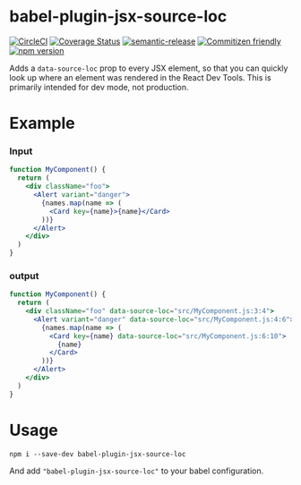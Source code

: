 # babel-plugin-jsx-source-loc

[![CircleCI](https://circleci.com/gh/codemodsquad/babel-plugin-jsx-source-loc.svg?style=svg)](https://circleci.com/gh/codemodsquad/babel-plugin-jsx-source-loc)
[![Coverage Status](https://codecov.io/gh/codemodsquad/babel-plugin-jsx-source-loc/branch/master/graph/badge.svg)](https://codecov.io/gh/codemodsquad/babel-plugin-jsx-source-loc)
[![semantic-release](https://img.shields.io/badge/%20%20%F0%9F%93%A6%F0%9F%9A%80-semantic--release-e10079.svg)](https://github.com/semantic-release/semantic-release)
[![Commitizen friendly](https://img.shields.io/badge/commitizen-friendly-brightgreen.svg)](http://commitizen.github.io/cz-cli/)
[![npm version](https://badge.fury.io/js/babel-plugin-jsx-source-loc.svg)](https://badge.fury.io/js/babel-plugin-jsx-source-loc)

Adds a `data-source-loc` prop to every JSX element, so that you can quickly look up where an element was rendered
in the React Dev Tools. This is primarily intended for dev mode, not production.

# Example

### Input

```jsx
function MyComponent() {
  return (
    <div className="foo">
      <Alert variant="danger">
        {names.map(name => (
          <Card key={name}>{name}</Card>
        ))}
      </Alert>
    </div>
  )
}
```

### output

```jsx
function MyComponent() {
  return (
    <div className="foo" data-source-loc="src/MyComponent.js:3:4">
      <Alert variant="danger" data-source-loc="src/MyComponent.js:4:6">
        {names.map(name => (
          <Card key={name} data-source-loc="src/MyComponent.js:6:10">
            {name}
          </Card>
        ))}
      </Alert>
    </div>
  )
}
```

# Usage

```
npm i --save-dev babel-plugin-jsx-source-loc
```

And add `"babel-plugin-jsx-source-loc"` to your babel configuration.
